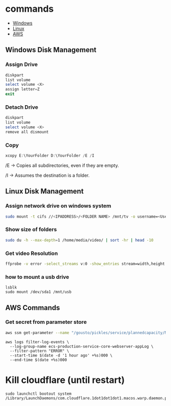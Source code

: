 # commands

- [Windows](#Windows-Disk-Management)
- [Linux](#Linux-Disk-Management)
- [AWS](#AWS-Commands)


## Windows Disk Management 
### Assign Drive
```powershell
diskpart
list volume
select volume <X>
assign letter=Z
exit
```

### Detach Drive
```powershell
diskpart
list volume
select volume <X>
remove all dismount
```
### Copy
```powershell
xcopy E:\YourFolder D:\YourFolder /E /I
```

/E → Copies all subdirectories, even if they are empty.

/I → Assumes the destination is a folder.


## Linux Disk Management 
### Assign network drive on windows system

```bash
sudo mount -t cifs //<IPADDRESS>/<FOLDER NAME> /mnt/tv -o username=<User>,password=<Password>

```

### Show size of folders

```bash
sudo du -h --max-depth=1 /home/media/video/ | sort -hr | head -10

```


### Get video Resolution


```bash
ffprobe -v error -select_streams v:0 -show_entries stream=width,height -of csv=p=0 $1
```
### how to mount a usb drive

```
lsblk
sudo mount /dev/sda1 /mnt/usb
```

## AWS Commands
### Get secret from parameter store

```bash
aws ssm get-parameter --name "/gousto/pickles/service/plannedcapacity/MESSAGE_ARN" --with-decryption |  jq -r '.Parameter.Value'
```


```
aws logs filter-log-events \
  --log-group-name ecs-production-service-core-webserver-appLog \
  --filter-pattern "ERROR" \
  --start-time $(date -d '1 hour ago' +%s)000 \
  --end-time $(date +%s)000

```
# Kill cloudflare (until restart)

```
sudo launchctl bootout system /Library/LaunchDaemons/com.cloudflare.1dot1dot1dot1.macos.warp.daemon.plist
```
